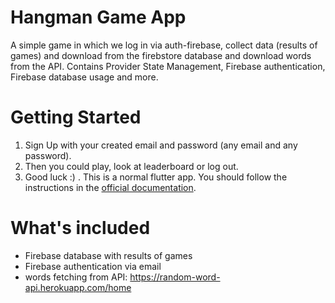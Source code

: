 # Hangman Game App

A simple game in which we log in via auth-firebase, collect data (results of games) and download from the firebstore database and download words from the API.
Contains Provider State Management, Firebase authentication, Firebase database usage and more.

# Getting Started

1. Sign Up with your created email and password (any email and any password).
2. Then you could play, look at leaderboard or log out.
3. Good luck :) .
This is a normal flutter app. You should follow the instructions in the [official documentation](https://flutter.dev/docs).

# What's included
- Firebase database with results of games
- Firebase authentication via email
- words fetching from API: https://random-word-api.herokuapp.com/home
